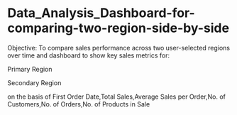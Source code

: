 # Data_Analysis_Dashboard-for-comparing-two-region-side-by-side

Objective:
To compare sales performance across two user-selected regions over time and dashboard to show key sales metrics for:

Primary Region

Secondary Region

on the basis of 
First Order Date,Total Sales,Average Sales per Order,No. of Customers,No. of Orders,No. of Products in Sale




